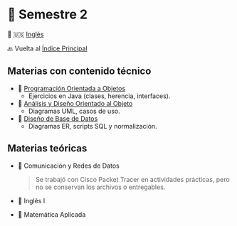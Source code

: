 # 📘 Semestre 2

🔄 🇺🇸 [Inglés](README.md)

🔙 Vuelta al [Índice Principal](../README.es.md)

## Materias con contenido técnico

- 📁 [Programación Orientada a Objetos](./poo)
  - Ejercicios en Java (clases, herencia, interfaces).
- 📁 [Análisis y Diseño Orientado al Objeto](./analisis-diseno-oo)
  - Diagramas UML, casos de uso.
- 📁 [Diseño de Base de Datos](./diseno-bd)
  - Diagramas ER, scripts SQL y normalización.

## Materias teóricas

- 🧠 Comunicación y Redes de Datos

  > Se trabajó con Cisco Packet Tracer en actividades prácticas, pero no se conservan los archivos o entregables.

- 🧠 Inglés I
- 🧠 Matemática Aplicada
